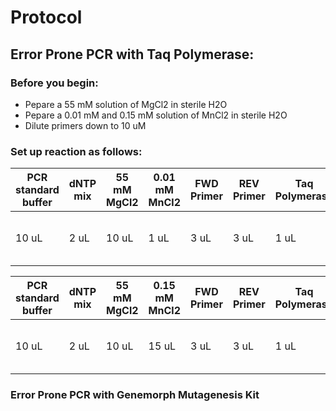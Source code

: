 # Protocol

## Error Prone PCR with Taq Polymerase:

### Before you begin:
- Pepare a 55 mM solution of MgCl2 in sterile H2O 
- Pepare a 0.01 mM and 0.15 mM solution of MnCl2 in sterile H2O
- Dilute primers down to 10 uM 

### Set up reaction as follows: 
| PCR standard buffer | dNTP mix  | 55 mM MgCl2 | 0.01 mM MnCl2 | FWD Primer | REV Primer | Taq Polymerase | Plasmid DNA | H2O | Total | 
| ----- | ----- | ----- | ----- | ----- | ----- | ----- | ----- | ----- | ---- |
| 10 uL | 2 uL | 10 uL | 1 uL | 3 uL | 3 uL | 1 uL | ~ 10 ng of an 8kb plasmid | to 100 uL | 100 uL |

| PCR standard buffer | dNTP mix  | 55 mM MgCl2 | 0.15 mM MnCl2 | FWD Primer | REV Primer | Taq Polymerase | Plasmid DNA | H2O | Total | 
| ----- | ----- | ----- | ----- | ----- | ----- | ----- | ----- | ----- | ---- |
| 10 uL | 2 uL | 10 uL | 15 uL | 3 uL | 3 uL | 1 uL | ~ 10 ng of an 8kb plasmid | to 100 uL | 100 uL |

### Error Prone PCR with Genemorph Mutagenesis Kit
